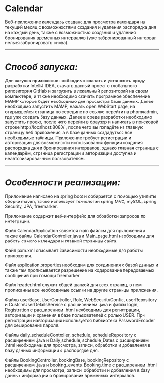 # Calendar
Веб-приложение календарь создано для просмотра календаря на текущий месяц с возможностями создания и удаления распорядка дня на каждый день, также с возможностью создания и удаления бронирования временных интервалов (уже забронированный интервал нельзя забронировать снова).
__________________________________________________________________________________________________
# *Способ запуска:*

Для запуска приложения необходимо скачать и установить среду разработки IntelliJ IDEA, скачать данный проект с глобального рипозитория GitHab и загрузить в локальный репозиторий на своем компьютере, и также необходимо скачать програмное обеспечение MAMP которое будет необходимо для просмотра базы данных.
Далее необходимо запустить MAMP, нажать open WebStart page, на открывшейся страница по середине по ссылке перейти на phpmuadmin, где уже создать базу данных.
Далее в среде разработки необходимо запустить проект, после чего перейти в браузер и написать в поисковой строке http://localhost:8080/ , после чего вы попадёте на главную страницу веб приложения, а в базе данных создадуться все необходимые таблицы.
Приложение требует регистрации и авторизации для возможности использования функции создания распорядка дня и бронирования интервалов, однако главная страница с календарём, страница регистрации и авторизации доступна и неавторизированным пользователям.
__________________________________________________________________________________________________
# *Особенности реализации:*

Приложение написано на spring boot и собирается с помощью утилиты сборки maven, также использует технологии spring MVC, mySQL, spring Security, JPA, freemarker.

Приложение содержит веб-интерфейс для обработки запросов по интеграции.

Файл CalendarApplication является main файлом для приложения а также файлы CalendarController.java и Main_page.html необходимы для работы самого календаря и главной страницы сайта.

Файл pom.xml описывает Зависимости необходимые для работы приложения.

Файл application.properties необходим для соединения с базой данных и также там прописывается разрешение на кодирование передоваемых сообщений при помощи freemarker

Файл header.html служит общей шапкой для всех страниц, в нем прописанны все необходимые ссылки на другие страницы приложения.

Файлы userBase, UserController, Role, WebSecurityConfig, userRepository и CustomUserDetailsService с расширением .java и файлы login, Registration с расширением .html необходимы для регистрации, авторизации и хранения в базе пользователей с ролью USER. При регистрации иавторизации используется библиотека PasswordEncoder для хеширования пароля.

Файлы daily_scheduleController, schedule, scheduleRepository с расширением .java и Daily_schedule, schedule_Dates с расширением .html необходимы для просмотра, записи, обработки и добавления в базу данных информации о распорядке дня.

Файлы BookingController, bookingBase, bookingRepository с расширением .java и booking_events, Booking_time с расширением .html необходимы для просмотра, записи, обработки и добавления в базу данных информации о бронировании временных интервалов.
